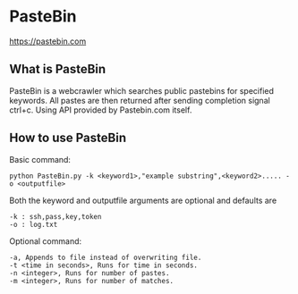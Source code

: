 # PasteBin

 https://pastebin.com

## What is PasteBin
  PasteBin is a webcrawler which searches public pastebins for specified keywords.
All pastes are then returned after sending completion signal ctrl+c.
Using API provided by Pastebin.com itself.


## How to use PasteBin
  
  Basic command:
  
    python PasteBin.py -k <keyword1>,"example substring",<keyword2>..... -o <outputfile>
  
  Both the keyword and outputfile arguments are optional and defaults are

    -k : ssh,pass,key,token
    -o : log.txt

  Optional command:

  	-a, Appends to file instead of overwriting file.
  	-t <time in seconds>, Runs for time in seconds.
  	-n <integer>, Runs for number of pastes.
  	-m <integer>, Runs for number of matches.



